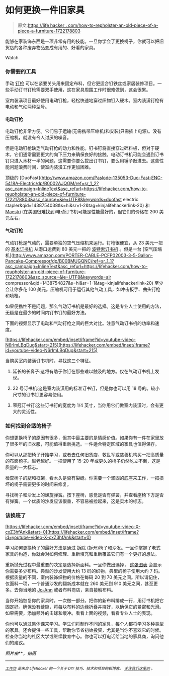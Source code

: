# 如何更换一件旧家具

> 原文:[https://life hacker . com/how-to-repholster-an-old-piece-of-a-piece-a-furniture-1722178803](https://lifehacker.com/how-to-reupholster-an-old-piece-of-furniture-1722178803)

能够在家装饰东西是一项非常有用的技能。一旦你学会了更换椅子，你就可以把旧货店的各种废弃物品变成有用的、好看的家具。

Watch

### 你需要的工具

手动 [钉枪](http://www.amazon.com/Stanley-TR250-SharpShooter-Heavy-Duty-Staple/dp/B000BR2ERO/ref=sr_1_2?asc_campaign=InlineText&asc_refurl=https://lifehacker.com/how-to-reupholster-an-old-piece-of-furniture-1722178803&asc_source=&ie=UTF8&keywords=stapler&qid=1438750196&s=hi&sr=1-2&tag=kinjalifehackerlink-20) 可以在紧要关头用来固定布料，但它更适合钉铁丝或家居装修项目。一些手动订书钉枪需要双手使用，这在家具周围工作时很难做到，这会很累。

室内装潢项目最好使用电动钉枪，轻松快速地穿过织物钉入硬木。室内装潢钉枪有电动和气动两种型号。

#### 电动钉枪

电动钉枪非常方便。它们易于运输(无需携带压缩机)和安装(只需插上电源)。没有压缩机，就没有令人讨厌的噪音。

但是电动钉枪缺乏气动钉枪的动力和性能。钉书钉将直接穿过碎料板，但对于硬木，它们通常需要更大的向下压力来确保良好的接触。电动订书机可能会遇到订书钉只进入木材一半的问题，这需要你要么拔出订书钉，要么用锤子敲进去。这些性能问题浪费时间，使室内装潢工作更加困难。

顶级的 [DuoFast](http://www.amazon.com/Paslode-135053-Duo-Fast-ENC-5418A-Electric/dp/B0002AJQGM/ref=sr_1_2?asc_campaign=InlineText&asc_refurl=https://lifehacker.com/how-to-reupholster-an-old-piece-of-furniture-1722178803&asc_source=&ie=UTF8&keywords=duofast electric stapler&qid=1438754038&s=hi&sr=1-2&tag=kinjalifehackerlink-20) 和 [Maestri](http://www.jamiltonupholstery.co.uk/maestri-me3g-71-series-stapler) (在美国很难找到)电动订书机可能是性能最好的，但它们的价格在 200 美元左右。

#### 气动钉枪

气动钉枪是气动的，需要单独的空气压缩机来运行。钉枪很便宜，从 23 美元一把的 [基本订书机](http://www.harborfreight.com/20-gauge-wide-crown-stapler-68029.html) 从港口运费到 80 美元一把的 [波特索订书机](http://www.amazon.com/Porter-Cable-US58-22-Gauge-C-Crown-Upholstery/dp/B00004SBC3/ref=sr_1_8?asc_campaign=InlineText&asc_refurl=https://lifehacker.com/how-to-reupholster-an-old-piece-of-furniture-1722178803&asc_source=&ie=UTF8&qid=1438754641&refinements=p_n_feature_keywords_two_browse-bin:7069359011&s=power-hand-tools&sr=1-8&tag=kinjalifehackerlink-20) 。但是一台 [空气压缩机](http://www.amazon.com/PORTER-CABLE-PCFP02003-3-5-Gallon-Pancake-Compressor/dp/B00BMUGQNC/ref=sr_1_1?asc_campaign=InlineText&asc_refurl=https://lifehacker.com/how-to-reupholster-an-old-piece-of-furniture-1722178803&asc_source=&ie=UTF8&keywords=air compressor&qid=1438754827&s=hi&sr=1-1&tag=kinjalifehackerlink-20) 至少会让你多花 100 美元。压缩机可用于运行其他气动工具，如冲击扳手、曲头钉枪和喷枪。

如果便携性不是问题，那么气动订书机是最好的选择。这是专业人士使用的方法，无疑是在最少的时间内钉书钉的最好方法。

下面的视频显示了电动和气动钉枪之间的巨大对比。注意气动订书机的功率和速度。

 [https://lifehacker.com/embed/inset/iframe?id=youtube-video-N6rImLBqDug&start=215](https://lifehacker.com/embed/inset/iframe?id=youtube-video-N6rImLBqDug&start=215) 

当购买室内装潢订书机时，寻找这三个特征。

1.  延长的长鼻子:这将有助于你钉在那些难以触及的地方。仅在气动订书机上发现。

2.  22 号订书机:这是室内装潢用的标准订书钉，但是你也可以用 18 号的。较小尺寸的订书钉更容易使用。

3.  窄冠订书钉:这些订书钉的宽度为 1/4 英寸，当你用它们做室内装潢时，会有更大的灵活性。

### 如何找到合适的椅子

你想更换椅子的原因有很多，但其中最主要的是情感价值。如果你有一件在家里放了很多年的旧衣服，可能值得重新挑选。一件适合特定区域的家具也值得保存。

你可以从那把椅子开始学习，或者去任何旧货店、救世军或慈善机构买一把高质量的布面椅子。越老越好。一把使用了 15-20 年或更久的椅子仍然屹立不倒，这是质量的一大标志。

检查椅子的腿和框架，看木头是否有裂缝。你需要一个坚固的底座来工作，一把损坏的椅子需要更多的时间来修复。

寻找椅子和沙发上的螺旋弹簧。按下座椅，感觉是否有弹簧，并查看座椅下方是否有弹簧。一个优质的沙发应该很重，不容易被捡起来，这是实木的标志。

### 该换班了

 [https://lifehacker.com/embed/inset/iframe?id=youtube-video-X-cxZ3hfAnk&start=0](https://lifehacker.com/embed/inset/iframe?id=youtube-video-X-cxZ3hfAnk&start=0) 

学习如何更换椅子的最好方法是通过 [拆除](http://workshop.lifehacker.com/reupholster-a-chair-part-one-the-teardown-1660495228) (拆开)椅子和沙发。一旦你掌握了老式家具的构造，你就会对如何修理、重新填充和重新覆盖它们有一个更好的想法。

重新抛光过程中最重要的决定是选择新面料。一旦你做出选择， [这张图表](http://lifehacker.com/this-chart-shows-you-how-much-fabric-you-need-to-reupho-1686187809#_ga=1.148476340.2077799721.1438185154) 会显示你需要多少布料。典型的沙发使用大约 13 码的织物，典型的椅子使用大约 7 码。根据质量的不同，室内装饰织物的价格在每码 20 到 70 美元之间。所以请记住，仅面料一项，一个普通沙发的翻新成本就在 260 美元到 910 美元之间，甚至更多。去你当地的 [Jo-Ann](http://www.joann.com/fabric/home-decor-fabric/upholstery-fabric/) 或者布料商店，亲自接触布料。

当你开始恢复你的家具时，一次做一部分。把你的新布料排成一行，用订书机把它固定好。确保没有缝隙，将每块布料的边缘折叠并掖好，以确保它的紧密和光滑。如果需要，添加额外的击球和缓冲。看看上面的视频，看看专业人士的表现。

你也可以通过集体课来学习。学生们将制作不同的家具，每个人都将学习多种类型的家具。还会提供一些工具，帮助你节省初始投资，尤其是当你不喜欢它的时候。检查你当地的社区大学或继续教育中心。你也可以打电话给当地的家具商，询问他们的建议。

*照片由*<small></small>**，*拍摄*

* * *

*[<small>*工作坊*</small>](http://workshop.lifehacker.com/) <small>*是来自 Lifehacker 的一个关于 DIY 技巧、技术和项目的新博客。*</small> [<small>*关注我们这里的*</small>](https://twitter.com/WorkshopLH) <small>*。*</small>*